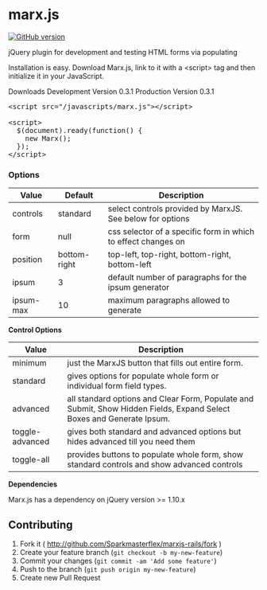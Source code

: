 # marx.js

[![GitHub version](https://badge.fury.io/gh/Sparkmasterflex%2Fmarx-js.svg)](http://badge.fury.io/gh/Sparkmasterflex%2Fmarx-js)

jQuery plugin for development and testing HTML forms via populating

Installation is easy. Download Marx.js, link to it with a &lt;script> tag and then initialize it in your JavaScript.

Downloads
Development Version 0.3.1
Production Version 0.3.1

<pre>
&lt;script src="/javascripts/marx.js">&lt;/script>
 
&lt;script>
  $(document).ready(function() {
    new Marx();
  });
&lt;/script>
</pre>

### Options

| Value    | Default  | Description |
|----------|----------|------------------------------------------|
| controls | standard | select controls provided by MarxJS. See below for options |
| form | null | css selector of a specific form in which to effect changes on |
| position | bottom-right | top-left, top-right, bottom-right, bottom-left |
| ipsum | 3 | default number of paragraphs for the ipsum generator |
| ipsum-max | 10 | maximum paragraphs allowed to generate |


**Control Options**

| Value    | Description |
|----------|----------------------------------------------------|
| minimum  | just the MarxJS button that fills out entire form. |
| standard | gives options for populate whole form or individual form field types. | 
| advanced | all standard options and Clear Form, Populate and Submit, Show Hidden Fields, Expand Select Boxes and Generate Ipsum.|
| toggle-advanced | gives both standard and advanced options but hides advanced till you need them |
| toggle-all | provides buttons to populate whole form, show standard controls and show advanced controls |


**Dependencies**

Marx.js has a dependency on jQuery version >= 1.10.x


## Contributing

1. Fork it ( http://github.com/Sparkmasterflex/marxjs-rails/fork )
2. Create your feature branch (`git checkout -b my-new-feature`)
3. Commit your changes (`git commit -am 'Add some feature'`)
4. Push to the branch (`git push origin my-new-feature`)
5. Create new Pull Request
